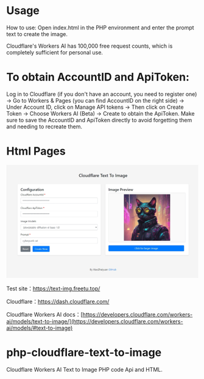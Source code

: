 # Usage
How to use: Open index.html in the PHP environment and enter the prompt text to create the image.

Cloudflare's Workers AI has 100,000 free request counts, which is completely sufficient for personal use.
# To obtain AccountID and ApiToken:
Log in to Cloudflare (if you don't have an account, you need to register one) -> Go to Workers & Pages (you can find AccountID on the right side) -> Under Account ID, click on Manage API tokens -> Then click on Create Token -> Choose Workers AI (Beta) -> Create to obtain the ApiToken. Make sure to save the AccountID and ApiToken directly to avoid forgetting them and needing to recreate them.
# Html Pages
![120240307162110](/images/120240307162110.png)

Test site：https://text-img.freetu.top/

Cloudflare：https://dash.cloudflare.com/

Cloudflare Workers AI docs：[https://developers.cloudflare.com/workers-ai/models/text-to-image/](https://developers.cloudflare.com/workers-ai/models/#text-to-image)

# php-cloudflare-text-to-image
Cloudflare Workers AI Text to Image PHP code Api and HTML.
